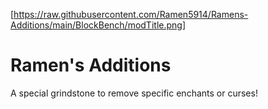 [https://raw.githubusercontent.com/Ramen5914/Ramens-Additions/main/BlockBench/modTitle.png]

# Ramen's Additions
A special grindstone to remove specific enchants or curses!
